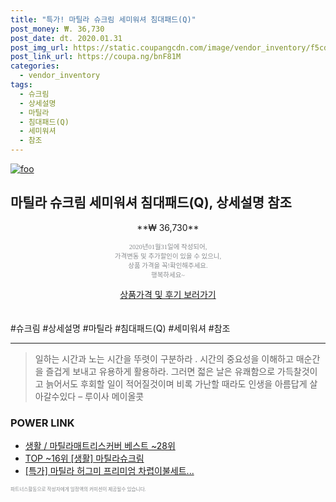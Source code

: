 ```yaml
--- 
title: "특가! 마틸라 슈크림 세미워셔 침대패드(Q)" 
post_money: ₩. 36,730 
post_date: dt. 2020.01.31 
post_img_url: https://static.coupangcdn.com/image/vendor_inventory/f5cd/3a74ce099827525a4554ff7259fcd68230a67c5e74908c77d0d850ba0399.jpg 
post_link_url: https://coupa.ng/bnF81M 
categories: 
  - vendor_inventory 
tags: 
  - 슈크림 
  - 상세설명 
  - 마틸라 
  - 침대패드(Q) 
  - 세미워셔 
  - 참조 
--- 
```

[![foo](https://static.coupangcdn.com/image/vendor_inventory/f5cd/3a74ce099827525a4554ff7259fcd68230a67c5e74908c77d0d850ba0399.jpg)](https://coupa.ng/bnF81M) 

## 마틸라 슈크림 세미워셔 침대패드(Q), 상세설명 참조 
<p style="text-align: center;">**₩ 36,730**</p> 
<p style="text-align: center;"><span style="color: #898c8f; font-family: Georgia,Times,serif; font-size: 0.75em;">2020년01월31일에 작성되어, <br>가격변동 및 추가할인이 있을 수 있으니,<br> 상품 가격을 꼭!확인해주세요.<br>행복하세요~</span> 
</p>	 
<div markdown="0" style="text-align: center;"><a href="https://coupa.ng/bnF81M" class="btn btn--success">상품가격 및 후기 보러가기</a></div> 
<br><br> 
  #슈크림 #상세설명 #마틸라 #침대패드(Q) #세미워셔 #참조 
<hr> 

> 일하는 시간과 노는 시간을 뚜렷이 구분하라 . 시간의 중요성을 이해하고 매순간을 즐겁게 보내고 유용하게 활용하라. 그러면 젋은 날은 유쾌함으로 가득찰것이고 늙어서도 후회할 일이 적어질것이며 비록 가난할 때라도 인생을 아름답게 살아갈수있다  – 루이사 메이올콧 


### POWER LINK

* <a href="https://blog.naver.com/santokki14/221790905357" target="_blank">생활 / 마틸라매트리스커버 베스트 ~28위</a>
* <a href="https://blog.naver.com/an0733/221790863880" target="_blank"> TOP ~16위 [생활] 마틸라슈크림</a>
* <a href="https://blog.naver.com/sakai111/221787056230" target="_blank">[특가] 마틸라 허그미 프리미엄 차렵이불세트...</a>

<span style="color: #898c8f; font-family: Georgia,Times,serif; font-size: 0.55em;">파트너스활동으로 작성자에게 일정액의 커미션이 제공될수 있습니다.</span> 
